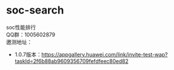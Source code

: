 # soc-search
soc性能排行<br>
QQ群：1005602879<br>
邀测地址：<br>
* 1.0.7版本：https://appgallery.huawei.com/link/invite-test-wap?taskId=2f6b88ab9609356709fefdfeec80ed82


